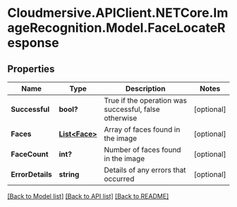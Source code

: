 # Cloudmersive.APIClient.NETCore.ImageRecognition.Model.FaceLocateResponse
## Properties

Name | Type | Description | Notes
------------ | ------------- | ------------- | -------------
**Successful** | **bool?** | True if the operation was successful, false otherwise | [optional] 
**Faces** | [**List&lt;Face&gt;**](Face.md) | Array of faces found in the image | [optional] 
**FaceCount** | **int?** | Number of faces found in the image | [optional] 
**ErrorDetails** | **string** | Details of any errors that occurred | [optional] 

[[Back to Model list]](../README.md#documentation-for-models) [[Back to API list]](../README.md#documentation-for-api-endpoints) [[Back to README]](../README.md)

